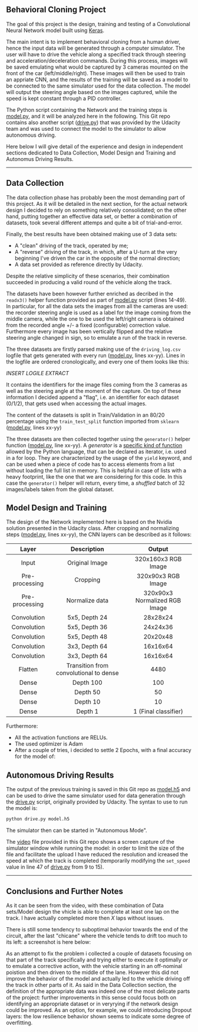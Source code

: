 
## Behavioral Cloning Project


The goal of this project is the design, training and testing of a Convolutional Neural Network model built using [Keras](https://keras.io/).

The main intent is to implement behavioral cloning from a human driver, hence the input data will be generated through a computer simulator. The user will have to drive the vehicle along a specified track through steering and acceleration/deceleration commands. During this process, images will be saved emulating what would be captured by 3 cameras mounted on the front of the car (left/middle/right). These images will then be used to train an appriate CNN, and the results of the training will be saved as a model to be connected to the same simulator used for the data collection. The model will output the steering angle based on the images captured, while the speed is kept constant through a PID controller.

The Python script containing the Network and the training steps is [model.py](./model.py), and it will be analyzed here in the following. This Git repo contains also another script ([drive.py](./drive.py)) that was provided by the Udacity team and was used to connect the model to the simulator to allow autonomous driving.

Here below I will give detail of the experience and design in independent sections dedicated to Data Collection, Model Design and Training and Autonomus Driving Results.

---
## Data Collection

The data collection phase has probably been the most demanding part of this project. As it will be detailed in the next section, for the actual network design I decided to rely on something relatively consolidated; on the other hand, putting together an effective data set, or better a combination of datasets, took several different attemps and quite a bit of trial-and-error.

Finally, the best results have been obtained making use of 3 data sets:

* A "clean" driving of the track, operated by me;
* A "reverse" driving of the track, in which, after a U-turn at the very beginning I've driven the car in the opposite of the normal direction;
* A data set provided as reference directly by Udacity.

Despite the relative simplicity of these scenarios, their combination succeeded in producing a valid round of the vehicle along the track.

The datasets have been however further enriched as decribed in the `readx3()` helper function provided as part of [model.py](./model.py) script (lines 14-49). In particular, for all the data sets the images from all the cameras are used: the recorder steering angle is used as a label for the image coming from the middle camera, while the one to be used the left/right camera is obtained from the recorded angle +/- a fixed (configurable) correction value. Furthermore every image has been vertically flipped and the relative steering angle changed in sign, so to emulate a run of the track in reverse.

The three datasets are firstly parsed making use of the `driving_log.csv` logfile that gets generated with every run ([model.py](./model.py), lines xx-yy). Lines in the logfile are ordered cronologically, and every one of them looks like this:

*INSERT LOGILE EXTRACT*

It contains the identifiers for the image files coming from the 3 cameras as well as the steering angle at the moment of the capture. On top of these information I decided append a "flag", i.e. an identifier for each dataset (0/1/2), that gets used when accessing the actual images.

The content of the datasets is split in Train/Validation in an 80/20 percentage using the `train_test_split` function imported from `sklearn` ([model.py](./model.py), lines xx-yy)

The three datasets are then collected together using the `generator()` helper function ([model.py](./model.py), line xx-yy). A _generator_ is a [specific kind of function](https://wiki.python.org/moin/Generators) allowed by the Python language, that can be declared as iterator, i.e. used in a for loop. They are characterized by the usage of the `yield` keyword, and can be used when a piece of code has to access elements from a list without loading the full list in memory. This is helpful in case of lists with a heavy footprint, like the one that we are considering for this code.
In this case the `generator()` helper will return, every time, a _shuffled_ batch of 32 images/labels taken from the global dataset.

## Model Design and Training

The design of the Network implemented here is based on the Nvidia solution presented in the Udacity class. After cropping and normalizing steps ([model.py](./model.py), lines xx-yy), the CNN layers can be described as it follows:


| Layer         		|     Description	        					|      Output|
|:---------------------:|:---------------------------------------------:|:---------------------:|
|Input    | Original Image | 320x160x3 RGB Image |
|Pre-processing    | Cropping | 320x90x3 RGB Image |
|Pre-processing    | Normalize data | 320x90x3 Normalized RGB Image |
|Convolution    | 5x5, Depth 24  | 28x28x24 |
|Convolution    | 5x5, Depth 36  | 24x24x36 |
|Convolution    | 5x5, Depth 48  | 20x20x48 |
|Convolution    | 3x3, Depth 64  | 16x16x64 |
|Convolution    | 3x3, Depth 64  | 16x16x64 |
|Flatten    | Transition from convolutional to dense  | 4480 |
|Dense    | Depth 100  | 100 |
|Dense    | Depth 50  | 50 |
|Dense    | Depth 10  | 10 |
|Dense    | Depth 1  | 1 (Final classifier) |


Furthermore:

* All the activation functions are RELUs.
* The used optimizer is Adam
* After a couple of tries, i decided to settle 2 Epochs, with a final accuracy for the model of:

## Autonomous Driving Results

The output of the previous training is saved in this Git repo as [model.h5](./model.h5) and can be used to drive the same simulator used for data generation through the [drive.py](./drive.py) script, originally provided by Udacity. The syntax to use to run the model is:

```sh
python drive.py model.h5
```

The simulator then can be started in "Autonomous Mode".

The [video](./video.mp4) file provided in this Git repo shows a screen capture of the simulator window while running the model: in order to limit the size of the file and facilitate the upload I have reduced the resolution and icreased the speed at which the track is completed (temporarily modifying the `set_speed` value in line 47 of [drive.py](./drive.py) from 9 to 15).

---
## Conclusions and Further Notes

As it can be seen from the video, with these combination of Data sets/Model design the vhicle is able to complete at least one lap on the track. I have actually completed more then _X_ laps without issues.

There is still some tendency to suboptimal behavior towards the end of the circuit, after the last "chicane" where the vehicle tends to drift too much to its left: a screenshot is here below: 



As an attempt to fix the problem i collected a couple of datasets focusing on that part of the track specifically and trying either to execute it optimally _or_ to emulate a corrective action, with the vehicle starting in an off-nominal poistion and then driven to the middle of the lane. However this did not improve the behavior of the model and actually led to the vehicle driving off the track in other parts of it.
As said in the Data Collection section, the definition of the appropriate data was indeed one of the most delicate parts of the project: further improvements in this sense could focus both on identifying an appropriate dataset or in veryrying if the network design could be improved. As an option, for example, we could introducing Dropout layers: the low resilience behavior shown seems to indicate some degree of overfitting.




